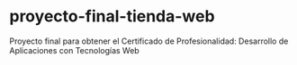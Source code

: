 # proyecto-final-tienda-web
Proyecto final para obtener el Certificado de Profesionalidad: Desarrollo de Aplicaciones con Tecnologías Web
